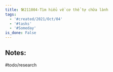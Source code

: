```yaml
---
title: 🛠️211004-Tìm hiểu về cơ thể tự chữa lành
tags:
  - '#created/2021/Oct/04'
  - '#tasks'
  - '#Someday'
is_done: False
---
```


## Notes:
#todo/research 